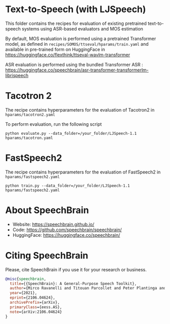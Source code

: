 # Text-to-Speech (with LJSpeech)
This folder contains the recipes for evaluation of existing pretrained text-to-speech systems using ASR-based evaluators and MOS estimation

By default, MOS evaluation is performed using a pretrained Transformer model, as defined in `recipes/SOMOS/ttseval/hparams/train.yaml` and available in pre-trained form on HuggingFace in
https://huggingface.co/flexthink/ttseval-wavlm-transformer

ASR evaluation is performed using the bundled Transformer ASR : https://huggingface.co/speechbrain/asr-transformer-transformerlm-librispeech

# Tacotron 2
The recipe contains hyperparameters for the evaluation of Tacotron2 in `hparams/tacotron2.yaml`

To perform evaluation, run the following script
```
python evaluate.py --data_folder=/your_folder/LJSpeech-1.1 hparams/tacotron.yaml
```


# FastSpeech2
The recipe contains hyperparameters for the evaluation of FastSpeech2 in `hparams/fastspeech2.yaml`

```
python train.py --data_folder=/your_folder/LJSpeech-1.1 hparams/fastspeech2.yaml
```


# **About SpeechBrain**
- Website: https://speechbrain.github.io/
- Code: https://github.com/speechbrain/speechbrain/
- HuggingFace: https://huggingface.co/speechbrain/


# **Citing SpeechBrain**
Please, cite SpeechBrain if you use it for your research or business.

```bibtex
@misc{speechbrain,
  title={{SpeechBrain}: A General-Purpose Speech Toolkit},
  author={Mirco Ravanelli and Titouan Parcollet and Peter Plantinga and Aku Rouhe and Samuele Cornell and Loren Lugosch and Cem Subakan and Nauman Dawalatabad and Abdelwahab Heba and Jianyuan Zhong and Ju-Chieh Chou and Sung-Lin Yeh and Szu-Wei Fu and Chien-Feng Liao and Elena Rastorgueva and François Grondin and William Aris and Hwidong Na and Yan Gao and Renato De Mori and Yoshua Bengio},
  year={2021},
  eprint={2106.04624},
  archivePrefix={arXiv},
  primaryClass={eess.AS},
  note={arXiv:2106.04624}
}
```

